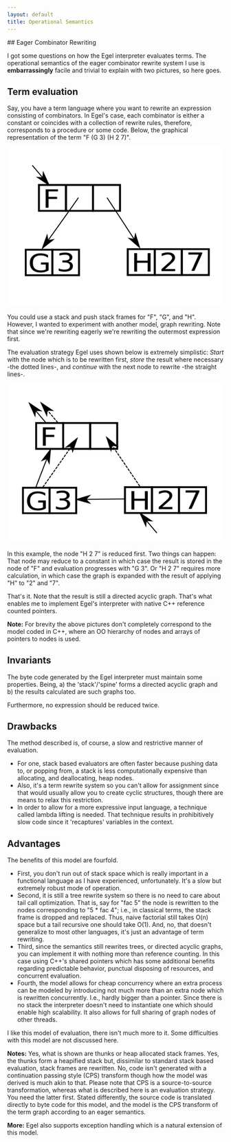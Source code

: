 ```yaml
---
layout: default
title: Operational Semantics
---
```

<html markdown="1">
<head>
<link rel="stylesheet" href="css/main.css">
</head>
<body markdown="1">
## Eager Combinator Rewriting

I got some questions on how the Egel interpreter evaluates terms. The operational semantics of the eager combinator rewrite system I use is **embarrassingly** facile and trivial to explain with two pictures, so here goes.

## Term evaluation
Say, you have a term language where you want to rewrite an expression consisting of combinators. In Egel's case, each 
combinator is either a constant or coincides with a collection of rewrite rules, therefore, corresponds to a procedure or
some code. Below, the graphical representation of the term "F (G 3) (H 2 7)".

![A term](tree1.png)

You could use a stack and push stack frames for "F", "G", and "H". However, I wanted to experiment with another model, graph 
rewriting. 
Note that since we're rewriting eagerly we're rewriting the outermost expression first.

The evaluation strategy Egel uses shown below is extremely simplistic: *Start* with the node which is to be rewritten first,
*store* the result where necessary -the dotted lines-, and *continue* with the next node to rewrite -the straight lines-.

![Term traversal](tree2.png)

In this example, the node "H 2 7" is reduced first. Two things can happen: That node may reduce to a constant 
in which case the result is stored in the node of "F" and evaluation progresses with "G 3". Or "H 2 7" requires more
calculation, in which case the graph is expanded with the result of applying "H" to "2" and "7".

That's it. Note that the result is still a directed acyclic graph. That's what enables me to implement Egel's interpreter with native C++ reference counted pointers.

**Note:** For brevity the above pictures don't completely correspond to the model coded in C++, where an OO
hierarchy of nodes and arrays of pointers to nodes is used.

## Invariants

The byte code generated by the Egel interpreter must maintain some properties. Being, 
a) the 'stack'/'spine' forms a directed acyclic graph and b) the results calculated are such graphs too. 

Furthermore, no expression should be reduced twice.

## Drawbacks

The method described is, of course, a slow and restrictive manner of evaluation.
+ For one, stack based evaluators are often faster because pushing data to, or popping from, a stack is less 
  computationally expensive than allocating, and deallocating, heap nodes.
+ Also, it's a term rewrite system so you can't allow for assignment since that would usually allow you to 
  create cyclic structures, though there are means to relax this restriction.
+ In order to allow for a more expressive input language, a technique called lambda lifting is needed. That
  technique results in prohibitively slow code since it 'recaptures' variables in the context.

## Advantages

The benefits of this model are fourfold.

+ First, you don't run out of stack space which is really important in a functional language as I have experienced, 
  unfortunately. It's a slow but extremely robust mode of operation.
+ Second, it is still a tree rewrite system so there is no need to care about tail call optimization. That is, say for "fac 5"
  the node is rewritten to the nodes corresponding to "5 * fac 4"; i.e., in classical terms, the stack frame is dropped and
  replaced. Thus, naive factorial still takes O(n) space but a tail recursive one should take O(1).
  And, no, that doesn't generalize to most other languages, it's just an advantage of term rewriting.
+ Third, since the semantics still rewrites trees, or directed acyclic graphs, you can implement it with nothing more than
  reference counting. In this case using C++'s shared pointers which has some additional benefits regarding predictable
  behavior, punctual disposing of resources, and concurrent evaluation.
+ Fourth, the model allows for cheap concurrency where an extra process can be modeled by introducing not much more than an
  extra node which is rewritten concurrently. I.e., hardly bigger than a pointer. Since there is no stack the interpreter
  doesn't need to instantiate one which should enable high scalability.
  It also allows for full sharing of graph nodes of other threads.

I like this model of evaluation, there isn't much more to it. Some difficulties with this model are not discussed here.

**Notes:** Yes, what is shown are thunks or heap allocated stack frames. Yes, the thunks form a heapified stack but, dissimilar
to standard stack based evaluation, stack frames are rewritten. No, code isn't generated with a continuation passing
style (CPS) transform though how the model was derived is much akin to that. Please note that CPS is a source-to-source
transformation, whereas what is described here is an evaluation strategy. You need the latter first. Stated differently, the
source code is translated directly to byte code for this model, and the model is the CPS transform of the term graph 
according to an eager semantics.

**More:** Egel also supports exception handling which is a natural extension of this model. 
</body>
</html>

